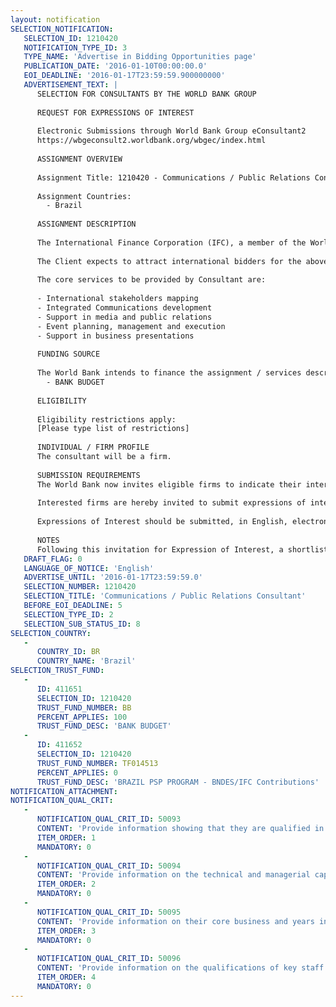 ```yaml
---
layout: notification
SELECTION_NOTIFICATION: 
   SELECTION_ID: 1210420
   NOTIFICATION_TYPE_ID: 3
   TYPE_NAME: 'Advertise in Bidding Opportunities page'
   PUBLICATION_DATE: '2016-01-10T00:00:00.0'
   EOI_DEADLINE: '2016-01-17T23:59:59.900000000'
   ADVERTISEMENT_TEXT: |
      SELECTION FOR CONSULTANTS BY THE WORLD BANK GROUP
      
      REQUEST FOR EXPRESSIONS OF INTEREST
      
      Electronic Submissions through World Bank Group eConsultant2
      https://wbgeconsult2.worldbank.org/wbgec/index.html
      
      ASSIGNMENT OVERVIEW
      
      Assignment Title: 1210420 - Communications / Public Relations Consultant
      
      Assignment Countries:
        - Brazil
      
      ASSIGNMENT DESCRIPTION
      
      The International Finance Corporation (IFC), a member of the World Bank Group, is being considered as lead advisor to structure and promote a new Roads Concession Program.
      
      The Client expects to attract international bidders for the above mentioned Concession. Therefore, the main goal of the Consultant shall be to support IFC and the Client in the design and implementation of an integrated communications and public relations strategy to help market the Program both in Brazil and abroad. 
      
      The core services to be provided by Consultant are:
      
      - International stakeholders mapping 
      - Integrated Communications development
      - Support in media and public relations
      - Event planning, management and execution
      - Support in business presentations
      
      FUNDING SOURCE
      
      The World Bank intends to finance the assignment / services described below under the following trust fund(s):
        - BANK BUDGET
      
      ELIGIBILITY
      
      Eligibility restrictions apply:
      [Please type list of restrictions]
      
      INDIVIDUAL / FIRM PROFILE
      The consultant will be a firm. 
      
      SUBMISSION REQUIREMENTS
      The World Bank now invites eligible firms to indicate their interest in providing the services.  Interested firms must provide information indicating that they are qualified to perform the services (brochures, description of similar assignments, experience in similar conditions, availability of appropriate skills among staff, etc. for firms; CV and cover letter for individuals).  Please note that the total size of all attachments should be less than 5MB.  Consultants may associate to enhance their qualifications.
      
      Interested firms are hereby invited to submit expressions of interest.
      
      Expressions of Interest should be submitted, in English, electronically through World Bank Group eTendering (https://wbgeconsult2.worldbank.org/wbgec/index.html)
      
      NOTES
      Following this invitation for Expression of Interest, a shortlist of qualified firms will be formally invited to submit proposals.  Shortlisting and selection will be subject to the availability of funding.
   DRAFT_FLAG: 0
   LANGUAGE_OF_NOTICE: 'English'
   ADVERTISE_UNTIL: '2016-01-17T23:59:59.0'
   SELECTION_NUMBER: 1210420
   SELECTION_TITLE: 'Communications / Public Relations Consultant'
   BEFORE_EOI_DEADLINE: 5
   SELECTION_TYPE_ID: 2
   SELECTION_SUB_STATUS_ID: 8
SELECTION_COUNTRY: 
   - 
      COUNTRY_ID: BR
      COUNTRY_NAME: 'Brazil'
SELECTION_TRUST_FUND: 
   - 
      ID: 411651
      SELECTION_ID: 1210420
      TRUST_FUND_NUMBER: BB
      PERCENT_APPLIES: 100
      TRUST_FUND_DESC: 'BANK BUDGET'
   - 
      ID: 411652
      SELECTION_ID: 1210420
      TRUST_FUND_NUMBER: TF014513
      PERCENT_APPLIES: 0
      TRUST_FUND_DESC: 'BRAZIL PSP PROGRAM - BNDES/IFC Contributions'
NOTIFICATION_ATTACHMENT: 
NOTIFICATION_QUAL_CRIT: 
   - 
      NOTIFICATION_QUAL_CRIT_ID: 50093
      CONTENT: 'Provide information showing that they are qualified in the field of the assignment.'
      ITEM_ORDER: 1
      MANDATORY: 0
   - 
      NOTIFICATION_QUAL_CRIT_ID: 50094
      CONTENT: 'Provide information on the technical and managerial capabilities of the firm.'
      ITEM_ORDER: 2
      MANDATORY: 0
   - 
      NOTIFICATION_QUAL_CRIT_ID: 50095
      CONTENT: 'Provide information on their core business and years in business.'
      ITEM_ORDER: 3
      MANDATORY: 0
   - 
      NOTIFICATION_QUAL_CRIT_ID: 50096
      CONTENT: 'Provide information on the qualifications of key staff.'
      ITEM_ORDER: 4
      MANDATORY: 0
---
```

